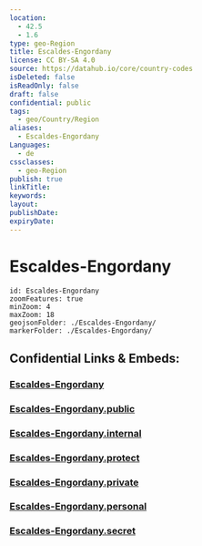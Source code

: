 ```yaml
---
location:
  - 42.5
  - 1.6
type: geo-Region
title: Escaldes-Engordany
license: CC BY-SA 4.0
source: https://datahub.io/core/country-codes
isDeleted: false
isReadOnly: false
draft: false
confidential: public
tags:
  - geo/Country/Region
aliases:
  - Escaldes-Engordany
Languages:
  - de
cssclasses:
  - geo-Region
publish: true
linkTitle:
keywords:
layout:
publishDate:
expiryDate:
---
```


# Escaldes-Engordany

```leaflet
id: Escaldes-Engordany
zoomFeatures: true 
minZoom: 4 
maxZoom: 18
geojsonFolder: ./Escaldes-Engordany/
markerFolder: ./Escaldes-Engordany/
```


## Confidential Links & Embeds: 

### [Escaldes-Engordany](/_Standards/Earth/Continent/Europe/Europe~South/Andorra/Counties~Andorra/Escaldes-Engordany.md) 

### [Escaldes-Engordany.public](/_public/Earth/Continent/Europe/Europe~South/Andorra/Counties~Andorra/Escaldes-Engordany.public.md) 

### [Escaldes-Engordany.internal](/_internal/Earth/Continent/Europe/Europe~South/Andorra/Counties~Andorra/Escaldes-Engordany.internal.md) 

### [Escaldes-Engordany.protect](/_protect/Earth/Continent/Europe/Europe~South/Andorra/Counties~Andorra/Escaldes-Engordany.protect.md) 

### [Escaldes-Engordany.private](/_private/Earth/Continent/Europe/Europe~South/Andorra/Counties~Andorra/Escaldes-Engordany.private.md) 

### [Escaldes-Engordany.personal](/_personal/Earth/Continent/Europe/Europe~South/Andorra/Counties~Andorra/Escaldes-Engordany.personal.md) 

### [Escaldes-Engordany.secret](/_secret/Earth/Continent/Europe/Europe~South/Andorra/Counties~Andorra/Escaldes-Engordany.secret.md)


